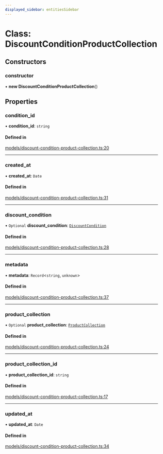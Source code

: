 ```yaml
---
displayed_sidebar: entitiesSidebar
---
```


# Class: DiscountConditionProductCollection

## Constructors

### constructor

• **new DiscountConditionProductCollection**()

## Properties

### condition\_id

• **condition\_id**: `string`

#### Defined in

[models/discount-condition-product-collection.ts:20](https://github.com/medusajs/medusa/blob/9dcd62c73/packages/medusa/src/models/discount-condition-product-collection.ts#L20)

___

### created\_at

• **created\_at**: `Date`

#### Defined in

[models/discount-condition-product-collection.ts:31](https://github.com/medusajs/medusa/blob/9dcd62c73/packages/medusa/src/models/discount-condition-product-collection.ts#L31)

___

### discount\_condition

• `Optional` **discount\_condition**: [`DiscountCondition`](DiscountCondition.md)

#### Defined in

[models/discount-condition-product-collection.ts:28](https://github.com/medusajs/medusa/blob/9dcd62c73/packages/medusa/src/models/discount-condition-product-collection.ts#L28)

___

### metadata

• **metadata**: `Record`<`string`, `unknown`\>

#### Defined in

[models/discount-condition-product-collection.ts:37](https://github.com/medusajs/medusa/blob/9dcd62c73/packages/medusa/src/models/discount-condition-product-collection.ts#L37)

___

### product\_collection

• `Optional` **product\_collection**: [`ProductCollection`](ProductCollection.md)

#### Defined in

[models/discount-condition-product-collection.ts:24](https://github.com/medusajs/medusa/blob/9dcd62c73/packages/medusa/src/models/discount-condition-product-collection.ts#L24)

___

### product\_collection\_id

• **product\_collection\_id**: `string`

#### Defined in

[models/discount-condition-product-collection.ts:17](https://github.com/medusajs/medusa/blob/9dcd62c73/packages/medusa/src/models/discount-condition-product-collection.ts#L17)

___

### updated\_at

• **updated\_at**: `Date`

#### Defined in

[models/discount-condition-product-collection.ts:34](https://github.com/medusajs/medusa/blob/9dcd62c73/packages/medusa/src/models/discount-condition-product-collection.ts#L34)
